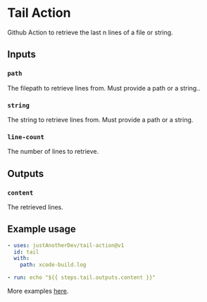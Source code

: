 # Tail Action

Github Action to retrieve the last n lines of a file or string.

## Inputs

### `path`

The filepath to retrieve lines from. Must provide a path or a string..

### `string`

The string to retrieve lines from. Must provide a path or a string.

### `line-count`

The number of lines to retrieve.

## Outputs

### `content`

The retrieved lines.

## Example usage

```yaml
- uses: justAnotherDev/tail-action@v1
  id: tail
  with:
    path: xcode-build.log

- run: echo "${{ steps.tail.outputs.content }}"
```

More examples [here](https://github.com/justAnotherDev/tail-action/blob/master/.github/workflows/test.yml).